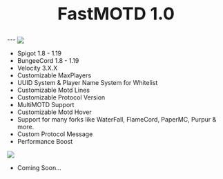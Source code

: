 <div align="center">
<h1 style="font-size:40px"> FastMOTD 1.0 </h1>
</div>
---

<img align="center" src="https://imgur.com/fjifc9m">



* Spigot 1.8 - 1.19
* BungeeCord 1.8 - 1.19
* Velocity 3.X.X
* Customizable MaxPlayers
* UUID System & Player Name System for Whitelist
* Customizable Motd Lines
* Customizable Protocol Version
* MultiMOTD Support
* Customizable Motd Hover
* Support for many forks like WaterFall, FlameCord, PaperMC, Purpur & more.
* Custom Protocol Message
* Performance Boost

<img align="center" src="https://imgur.com/mvK1kCB">

* Coming Soon...
